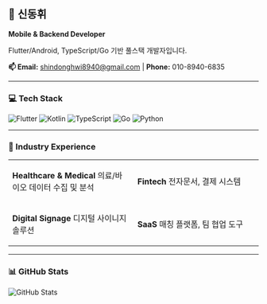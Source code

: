 ## 👋 신동휘

**Mobile & Backend Developer**

Flutter/Android, TypeScript/Go 기반 풀스택 개발자입니다.

**📫 Email:** shindonghwi8940@gmail.com | **Phone:** 010-8940-6835

---

### 💻 Tech Stack

![Flutter](https://img.shields.io/badge/Flutter-02569B?style=flat-square&logo=flutter&logoColor=white)
![Kotlin](https://img.shields.io/badge/Kotlin-7F52FF?style=flat-square&logo=kotlin&logoColor=white)
![TypeScript](https://img.shields.io/badge/TypeScript-3178C6?style=flat-square&logo=typescript&logoColor=white)
![Go](https://img.shields.io/badge/Go-00ADD8?style=flat-square&logo=go&logoColor=white)
![Python](https://img.shields.io/badge/Python-3776AB?style=flat-square&logo=python&logoColor=white)

---

### 🏢 Industry Experience

<table>
<tr>
<td width="50%">

**Healthcare & Medical**
의료/바이오 데이터 수집 및 분석

</td>
<td width="50%">

**Fintech**
전자문서, 결제 시스템

</td>
</tr>
<tr>
<td width="50%">

**Digital Signage**
디지털 사이니지 솔루션

</td>
<td width="50%">

**SaaS**
매칭 플랫폼, 팀 협업 도구

</td>
</tr>
</table>

---

### 📊 GitHub Stats

![GitHub Stats](https://github-readme-stats.vercel.app/api?username=shindonghwi&show_icons=true&theme=dark&hide_border=true&count_private=true)
